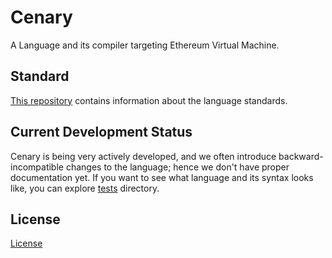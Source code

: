 # Cenary

A Language and its compiler targeting Ethereum Virtual Machine.

## Standard

[This repository](https://github.com/cenary-lang/standard) contains information about the language standards.

## Current Development Status

Cenary is being very actively developed, and we often introduce backward-incompatible changes to the language; hence we don't have proper documentation yet. If you want to see what language and its syntax looks like, you can explore [tests](https://github.com/cenary-lang/cenary/tree/master/tests/sources) directory.

## License
[License](https://github.com/cenary-lang/cenary/blob/master/LICENSE)
